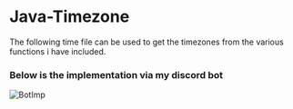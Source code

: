 # Java-Timezone

The following time file can be used to get the timezones from the various functions i have included. 


### Below is the implementation via my discord bot

![BotImp](https://i.imgur.com/ZOQTiRh.png)
